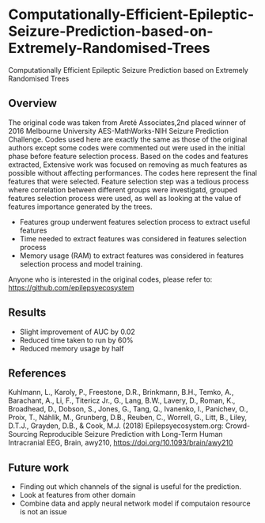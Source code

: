 # Computationally-Efficient-Epileptic-Seizure-Prediction-based-on-Extremely-Randomised-Trees
Computationally Efficient Epileptic Seizure Prediction based on Extremely Randomised Trees

## Overview
The original code was taken from Areté Associates,2nd placed winner of 2016 Melbourne University AES-MathWorks-NIH Seizure Prediction Challenge. Codes used here are exactly the same as those of the original authors except some codes were commented out were used in the initial phase before feature selection process. Based on the codes and features extracted, Extensive work was focused on removing as much features as possible without affecting performances. The codes here represent the final features that were selected. Feature selection step was a tedious process where correlation between different groups were investigatd, grouped features selection process were used, as well as looking at the value of features importance generated by the trees. 

* Features group underwent features selection process to extract useful features  
* Time needed to extract features was considered in features selection process
* Memory usage (RAM) to extract features was considered in features selection process and model training.

Anyone who is interested in the original codes, please refer to: https://github.com/epilepsyecosystem

## Results
* Slight improvement of AUC by 0.02
* Reduced time taken to run by 60%
* Reduced memory usage by half 

## References
Kuhlmann, L., Karoly, P., Freestone, D.R., Brinkmann, B.H., Temko, A., Barachant, A., Li, F., Titericz Jr., G., Lang, B.W., Lavery, D., Roman, K., Broadhead, D., Dobson, S., Jones, G., Tang, Q., Ivanenko, I., Panichev, O., Proix, T., Náhlík, M., Grunberg, D.B., Reuben, C., Worrell, G., Litt, B., Liley, D.T.J., Grayden, D.B., & Cook, M.J. (2018) Epilepsyecosystem.org: Crowd-Sourcing Reproducible Seizure Prediction with Long-Term Human Intracranial EEG, Brain, awy210, https://doi.org/10.1093/brain/awy210

## Future work
* Finding out which channels of the signal is useful for the prediction.
* Look at features from other domain
* Combine data and apply neural network model if computaion resource is not an issue 
